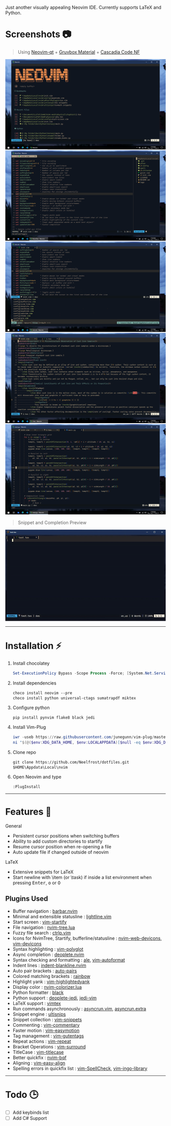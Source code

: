 Just another visually appealing Neovim IDE. Currently supports LaTeX and Python.

# Screenshots 📷

> Using [Neovim-qt](https://github.com/equalsraf/neovim-qt) + [Gruvbox Material](https://github.com/sainnhe/gruvbox-material) + [Cascadia Code NF](https://www.nerdfonts.com/font-downloads)

![start](.assets/start.png "Startify Start Screen")
![explorer](.assets/explorer.png "NvimTree File Explorer")
![navigation](.assets/finder.png "Ctrl-P Fuzzy Finder")
![tex](.assets/tex.png "LaTeX Preview")
![python](.assets/py.png "Python Preview")

> Snippet and Completion Preview

![snip_comp_preview](.assets/texpreview.gif "Config in Action")

---

# Installation ⚡

1. Install chocolatey

    ```powershell
    Set-ExecutionPolicy Bypass -Scope Process -Force; [System.Net.ServicePointManager]::SecurityProtocol = [System.Net.ServicePointManager]::SecurityProtocol -bor 3072; iex ((New-Object System.Net.WebClient).DownloadString('https://chocolatey.org/install.ps1'))
    ```

2. Install dependencies

    ```
    choco install neovim --pre
    choco install python universal-ctags sumatrapdf miktex
    ```

3. Configure python

    ```
    pip install pynvim flake8 black jedi
    ```

4. Install Vim-Plug

    ```powershell
    iwr -useb https://raw.githubusercontent.com/junegunn/vim-plug/master/plug.vim |`
    ni "$(@($env:XDG_DATA_HOME, $env:LOCALAPPDATA)[$null -eq $env:XDG_DATA_HOME])/nvim-data/site/autoload/plug.vim" -Force
    ```

5. Clone repo

    ```
    git clone https://github.com/Neelfrost/dotfiles.git $HOME\Appdata\Local\nvim
    ```

6. Open Neovim and type

    ```
    :PlugInstall
    ```

---

# Features 📃

General

-   Persistent cursor positions when switching buffers
-   Ability to add custom directories to startify
-   Resume cursor position when re-opening a file
-   Auto update file if changed outside of neovim

LaTeX

-   Extensive snippets for LaTeX
-   Start newline with \item (or \task) if inside a list environment when pressing <kbd>Enter</kbd>, <kbd>o</kbd> or <kbd>O</kbd>

## Plugins Used

-   Buffer navigation : [barbar.nvim](https://github.com/romgrk/barbar.nvim)
-   Minimal and extensible statusline : [lightline.vim](https://github.com/itchyny/lightline.vim)
-   Start screen : [vim-startify](https://github.com/mhinz/vim-startify)
-   File navigation : [nvim-tree.lua](https://github.com/kyazdani42/nvim-tree.lua)
-   Fuzzy file search : [ctrlp.vim](https://github.com/ctrlpvim/ctrlp.vim)
-   Icons for NvimTree, Startify, bufferline/statusline : [nvim-web-devicons](https://github.com/kyazdani42/nvim-web-devicons), [vim-devicons](https://github.com/ryanoasis/vim-devicons)
-   Syntax highlighting : [vim-polyglot](https://github.com/sheerun/vim-polyglot)
-   Async completion : [deoplete.nvim](https://github.com/Shougo/deoplete.nvim)
-   Syntax checking and formatting : [ale](https://github.com/dense-analysis/ale), [vim-autoformat](https://github.com/vim-autoformat/vim-autoformat)
-   Indent lines : [indent-blankline.nvim](https://github.com/lukas-reineke/indent-blankline.nvim)
-   Auto pair brackets : [auto-pairs](https://github.com/jiangmiao/auto-pairs)
-   Colored matching brackets : [rainbow](https://github.com/luochen1990/rainbow)
-   Highlight yank : [vim-highlightedyank](https://github.com/machakann/vim-highlightedyank)
-   Display color : [nvim-colorizer.lua](https://github.com/norcalli/nvim-colorizer.lua)
-   Python formatter : [black](https://github.com/psf/black)
-   Python support : [deoplete-jedi](https://github.com/zchee/deoplete-jedi), [jedi-vim](https://github.com/davidhalter/jedi-vim)
-   LaTeX support : [vimtex](https://github.com/lervag/vimtex)
-   Run commands asynchronously : [asyncrun.vim](https://github.com/skywind3000/asyncrun.vim), [asyncrun.extra](https://github.com/skywind3000/asyncrun.extra)
-   Snippet engine : [ultisnips](https://github.com/SirVer/ultisnips)
-   Snippet collection : [vim-snippets](https://github.com/honza/vim-snippets)
-   Commenting : [vim-commentary](https://github.com/tpope/vim-commentary)
-   Faster motion : [vim-easymotion](https://github.com/easymotion/vim-easymotion)
-   Tag management : [vim-gutentags](https://github.com/ludovicchabant/vim-gutentags)
-   Repeat actions : [vim-repeat](https://github.com/tpope/vim-repeat)
-   Bracket Operations : [vim-surround](https://github.com/tpope/vim-surround)
-   TitleCase : [vim-titlecase](https://github.com/christoomey/vim-titlecase)
-   Better quickfix : [nvim-bqf](https://github.com/kevinhwang91/nvim-bqf)
-   Aligning : [vim-easy-align](https://github.com/junegunn/vim-easy-align)
-   Spelling errors in quickfix list : [vim-SpellCheck](https://github.com/inkarkat/vim-SpellCheck), [vim-ingo-library](https://github.com/inkarkat/vim-ingo-library)

<!-- ## Keybinds -->

---

# Todo 🕒

-   [ ] Add keybinds list
-   [ ] Add C# Support
